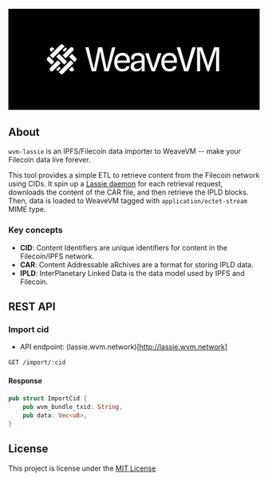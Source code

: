 <p align="center">
  <a href="https://wvm.dev">
    <img src="https://raw.githubusercontent.com/weaveVM/.github/main/profile/bg.png">
  </a>
</p>

## About
`wvm-lassie` is an IPFS/Filecoin data importer to WeaveVM -- make your Filecoin data live forever.

This tool provides a simple ETL to retrieve content from the Filecoin network using CIDs. It spin up a [Lassie daemon](https://github.com/CheckerNetwork/rusty-lassie) for each retrieval request, downloads the content of the CAR file, and then retrieve the IPLD blocks. Then, data is loaded to WeaveVM tagged with `application/octet-stream` MIME type.

### Key concepts

- **CID**: Content Identifiers are unique identifiers for content in the Filecoin/IPFS network.
- **CAR**: Content Addressable aRchives are a format for storing IPLD data.
- **IPLD**: InterPlanetary Linked Data is the data model used by IPFS and Filecoin.

## REST API

### Import cid

- API endpoint: (lassie.wvm.network)[http://lassie.wvm.network]

```bash
GET /import/:cid
```

#### Response

```rust
pub struct ImportCid {
    pub wvm_bundle_txid: String,
    pub data: Vec<u8>,
}
```

## License 
This project is license under the [MIT License](./LICENSE)
